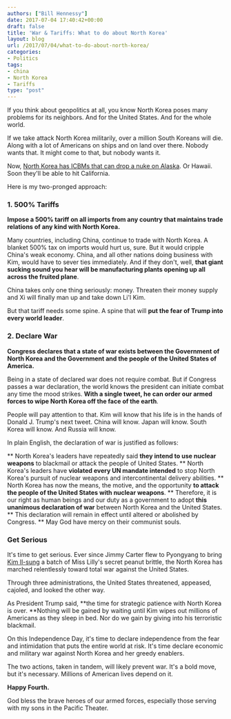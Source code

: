 ```yaml
---
authors: ["Bill Hennessy"]
date: 2017-07-04 17:40:42+00:00
draft: false
title: 'War & Tariffs: What to do about North Korea'
layout: blog
url: /2017/07/04/what-to-do-about-north-korea/
categories:
- Politics
tags:
- china
- North Korea
- Tariffs
type: "post"
---
```


If you think about geopolitics at all, you know North Korea poses many problems for its neighbors. And for the United States. And for the whole world.

If we take attack North Korea militarily, over a million South Koreans will die. Along with a lot of Americans on ships and on land over there. Nobody wants that. It might come to that, but nobody wants it.

Now, [North Korea has ICBMs that can drop a nuke on Alaska](https://www.foxnews.com/world/2017/07/04/north-korea-claims-to-have-test-launched-its-first-icbm.html). Or Hawaii. Soon they'll be able to hit California.

Here is my two-pronged approach:



### 1. 500% Tariffs



**Impose a 500% tariff on all imports from any country that maintains trade relations of any kind with North Korea.**

Many countries, including China, continue to trade with North Korea. A blanket 500% tax on imports would hurt us, sure. But it would cripple China's weak economy. China, and all other nations doing business with Kim, would have to sever ties immediately. And if they don't, well, **that giant sucking sound you hear will be manufacturing plants opening up all across the fruited plane**.

China takes only one thing seriously: money. Threaten their money supply and Xi will finally man up and take down Li'l Kim.

But that tariff needs some spine. A spine that will **put the fear of Trump into every world leader**.



### 2. Declare War



**Congress declares that a state of war exists between the Government of North Korea and the Government and the people of the United States of America.**

Being in a state of declared war does not require combat. But if Congress passes a war declaration, the world knows the president can initiate combat any time the mood strikes. **With a single tweet, he can order our armed forces to wipe North Korea off the face of the earth**.

People will pay attention to that. Kim will know that his life is in the hands of Donald J. Trump's next tweet. China will know. Japan will know. South Korea will know. And Russia will know.

In plain English, the declaration of war is justified as follows:




** North Korea's leaders have repeatedly said **they intend to use nuclear weapons** to blackmail or attack the people of United States.
** North Korea's leaders have **violated every UN mandate intended** to stop North Korea's pursuit of nuclear weapons and intercontinental delivery abilities.
** North Korea has now the means, the motive, and the opportunity **to attack the people of the United States with nuclear weapons**.
** Therefore, it is our right as human beings and our duty as a government to adopt **this unanimous declaration of war** between North Korea and the United States.
** This declaration will remain in effect until altered or abolished by Congress.
** May God have mercy on their communist souls.




### Get Serious



It's time to get serious. Ever since Jimmy Carter flew to Pyongyang to bring [Kim Il-sung](https://en.wikipedia.org/wiki/Kim_Il-sung) a batch of Miss Lilly's secret peanut brittle, the North Korea has marched relentlessly toward total war against the United States.

Through three administrations, the United States threatened, appeased, cajoled, and looked the other way.

As President Trump said, **the time for strategic patience with North Korea is over. **Nothing will be gained by waiting until Kim wipes out millions of Americans as they sleep in bed. Nor do we gain by giving into his terroristic blackmail.

On this Independence Day, it's time to declare independence from the fear and intimidation that puts the entire world at risk. It's time declare economic and military war against North Korea and her greedy enablers.

The two actions, taken in tandem, will likely prevent war. It's a bold move, but it's necessary. Millions of American lives depend on it.

**Happy Fourth.**

God bless the brave heroes of our armed forces, especially those serving with my sons in the Pacific Theater.
